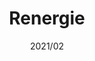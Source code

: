 ---
layout: ../../layouts/ProjectLayout.astro
title: Renergie
date: 2021/02
sumary: ~
tags: ~
value: ~
thumbnails: ~
---